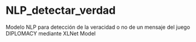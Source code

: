 # NLP_detectar_verdad
Modelo NLP para detección de la veracidad o no de un mensaje del juego DIPLOMACY mediante XLNet Model
